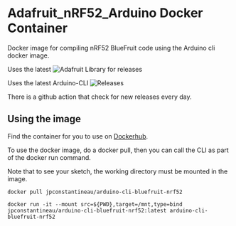 # Adafruit_nRF52_Arduino Docker Container
Docker image for compiling nRF52 BlueFruit code using the Arduino cli docker image.

Uses the latest ![Adafruit Library for releases](https://img.shields.io/github/release/adafruit/Adafruit_nRF52_Arduino.svg) 

Uses the latest Arduino-CLI ![Releases](https://img.shields.io/github/v/release/arduino/arduino-cli.svg)

There is a github action that check for new releases every day.

## Using the image

Find the container for you to use on [Dockerhub](https://hub.docker.com/r/jpconstantineau/arduino-cli-bluefruit-nrf52).

To use the docker image, do a docker pull, then you can call the CLI as part of the docker run command.

Note that to see your sketch, the working directory must be mounted in the image.

```
docker pull jpconstantineau/arduino-cli-bluefruit-nrf52

docker run -it --mount src=${PWD},target=/mnt,type=bind  jpconstantineau/arduino-cli-bluefruit-nrf52:latest arduino-cli-bluefruit-nrf52

```
